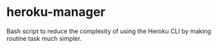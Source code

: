 # heroku-manager

Bash script to reduce the complexity of using the Heroku CLI by making routine task much simpler.
